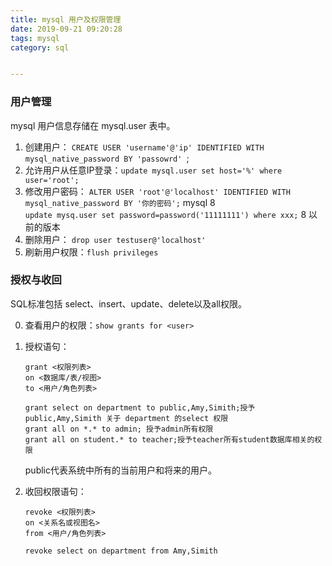 ```yaml
---
title: mysql 用户及权限管理
date: 2019-09-21 09:20:28
tags: mysql
category: sql


---
```

### 用户管理
mysql 用户信息存储在 mysql.user 表中。
1. 创建用户： `CREATE USER 'username'@'ip' IDENTIFIED WITH mysql_native_password BY 'passowrd' `;
2. 允许用户从任意IP登录：`update mysql.user set host='%' where user='root';`
3. 修改用户密码： `ALTER USER 'root'@'localhost' IDENTIFIED WITH mysql_native_password BY '你的密码';` mysql 8  
`update mysq.user set password=password('11111111') where xxx;` 8 以前的版本
3. 删除用户： `drop user testuser@'localhost'`
4. 刷新用户权限：`flush privileges`

### 授权与收回
SQL标准包括 select、insert、update、delete以及all权限。

0. 查看用户的权限：`show grants for <user>`
1. 授权语句：
    ```
    grant <权限列表>
    on <数据库/表/视图>
    to <用户/角色列表>

    grant select on department to public,Amy,Simith;授予public,Amy,Simith 关于 department 的select 权限  
    grant all on *.* to admin; 授予admin所有权限  
    grant all on student.* to teacher;授予teacher所有student数据库相关的权限
    ```
    public代表系统中所有的当前用户和将来的用户。

2. 收回权限语句：
    ```
    revoke <权限列表>
    on <关系名或视图名>
    from <用户/角色列表>

    revoke select on department from Amy,Simith
    ```
